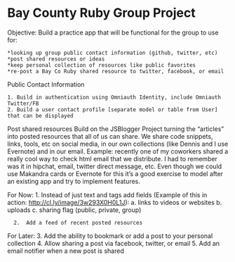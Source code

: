 Bay County Ruby Group Project
=============================

Objective: Build a practice app that will be functional for the group to use for:

    *looking up group public contact information (github, twitter, etc)
    *post shared resources or ideas
    *keep personal collection of resources like public favorites
    *re-post a Bay Co Ruby shared resource to twitter, facebook, or email


Public Contact Information

    1. Build in authentication using Omniauth Identity, include Omniauth Twitter/FB
    2. Build a user contact profile [separate model or table from User] that can be displayed


Post shared resources
Build on the JSBlogger Project turning the “articles” into posted resources that all of us can share. We share code snippets, links, tools, etc on social media, in our own collections (like Dennis and I use Evernote) and in our email.  Example: recently one of my coworkers shared a really cool way to check html email that we distribute.  I had to remember was it in hipchat, email, twitter direct message, etc.  Even though we could use Makandra cards or Evernote for this it’s a good exercise to model after an existing app and try to implement features.
 
   For Now:
     1. Instead of just text and tags add fields (Example of this in action: http://cl.ly/image/3w293X0H0L1J):
        a. links to videos or websites
        b. uploads
        c. sharing flag (public, private, group)

      2.  Add a feed of recent posted resources
   For Later:
      3.  Add the ability to bookmark or add a post to your personal collection
      4.  Allow sharing a post via facebook, twitter, or email
      5.  Add an email notifier when a new post is shared